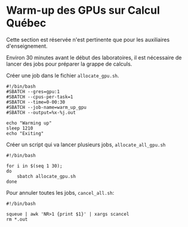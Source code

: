 # Warm-up des GPUs sur Calcul Québec

Cette section est réservée n'est pertinente que pour les auxiliaires d'enseignement.

Environ 30 minutes avant le début des laboratoires, il est nécessaire de lancer des jobs pour préparer la grappe de calculs.

Créer une job dans le fichier `allocate_gpu.sh`.

```shell
#!/bin/bash
#SBATCH --gres=gpu:1
#SBATCH --cpus-per-task=1
#SBATCH --time=0-00:30
#SBATCH --job-name=warm_up_gpu
#SBATCH --output=%x-%j.out

echo "Warming up"
sleep 1210
echo "Exiting"
```

Créer un script qui va lancer plusieurs jobs, `allocate_all_gpu.sh`

```shell
#!/bin/bash

for i in $(seq 1 30);
do
    sbatch allocate_gpu.sh
done
```

Pour annuler toutes les jobs, `cancel_all.sh`:

```shell
#!/bin/bash

squeue | awk 'NR>1 {print $1}' | xargs scancel
rm *.out
```
